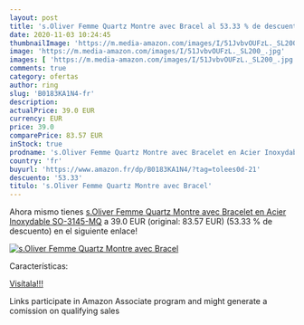 ```yaml
---
layout: post
title: 's.Oliver Femme Quartz Montre avec Bracel al 53.33 % de descuento'
date: 2020-11-03 10:24:45
thumbnailImage: 'https://m.media-amazon.com/images/I/51JvbvOUFzL._SL200_.jpg'
image: 'https://m.media-amazon.com/images/I/51JvbvOUFzL._SL200_.jpg'
images: [ 'https://m.media-amazon.com/images/I/51JvbvOUFzL._SL200_.jpg' ]
comments: true
category: ofertas
author: ring
slug: 'B0183KA1N4-fr'
description:
actualPrice: 39.0 EUR
currency: EUR
price: 39.0
comparePrice: 83.57 EUR
inStock: true
prodname: 's.Oliver Femme Quartz Montre avec Bracelet en Acier Inoxydable SO-3145-MQ'
country: 'fr'
buyurl: 'https://www.amazon.fr/dp/B0183KA1N4/?tag=tolees0d-21'
descuento: '53.33'
titulo: 's.Oliver Femme Quartz Montre avec Bracel'
---
```


Ahora mismo tienes [s.Oliver Femme Quartz Montre avec Bracelet en Acier Inoxydable SO-3145-MQ](https://www.amazon.fr/dp/B0183KA1N4/?tag=tolees0d-21) a 39.0 EUR (original: 83.57 EUR) (53.33 %  de descuento) en el siguiente enlace!

[![s.Oliver Femme Quartz Montre avec Bracel](https://m.media-amazon.com/images/I/51JvbvOUFzL._SL200_.jpg)](https://www.amazon.fr/dp/B0183KA1N4/?tag=tolees0d-21)

Características:


[Visítala!!!](https://www.amazon.fr/dp/B0183KA1N4/?tag=tolees0d-21)

Links participate in Amazon Associate program and might generate a comission on qualifying sales
